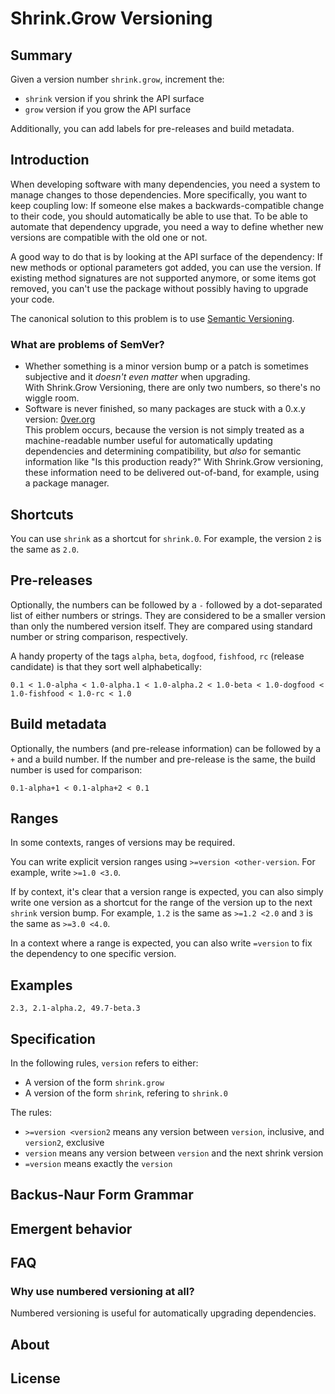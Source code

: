 # Shrink.Grow Versioning

## Summary

<!-- TODO: Make interactive. -->

Given a version number `shrink.grow`, increment the:

* `shrink` version if you shrink the API surface
* `grow` version if you grow the API surface

Additionally, you can add labels for pre-releases and build metadata.

## Introduction

When developing software with many dependencies, you need a system to manage changes to those dependencies.
More specifically, you want to keep coupling low: If someone else makes a backwards-compatible change to their code, you should automatically be able to use that.
To be able to automate that dependency upgrade, you need a way to define whether new versions are compatible with the old one or not.

A good way to do that is by looking at the API surface of the dependency: If new methods or optional parameters got added, you can use the version.
If existing method signatures are not supported anymore, or some items got removed, you can't use the package without possibly having to upgrade your code.

The canonical solution to this problem is to use [Semantic Versioning](https://semver.org).

### What are problems of SemVer?

* Whether something is a minor version bump or a patch is sometimes subjective and it *doesn't even matter* when upgrading.  
  With Shrink.Grow Versioning, there are only two numbers, so there's no wiggle room.
* Software is never finished, so many packages are stuck with a 0.x.y version: [0ver.org](https://0ver.org/)  
  This problem occurs, because the version is not simply treated as a machine-readable number useful for automatically updating dependencies and determining compatibility, but *also* for semantic information like "Is this production ready?"
  With Shrink.Grow versioning, these information need to be delivered out-of-band, for example, using a package manager.

## Shortcuts

You can use `shrink` as a shortcut for `shrink.0`.
For example, the version `2` is the same as `2.0`.

## Pre-releases

Optionally, the numbers can be followed by a `-` followed by a dot-separated list of either numbers or strings.
They are considered to be a smaller version than only the numbered version itself.
They are compared using standard number or string comparison, respectively.

A handy property of the tags `alpha`, `beta`, `dogfood`, `fishfood`, `rc` (release candidate) is that they sort well alphabetically:

```
0.1 < 1.0-alpha < 1.0-alpha.1 < 1.0-alpha.2 < 1.0-beta < 1.0-dogfood < 1.0-fishfood < 1.0-rc < 1.0
```

## Build metadata

Optionally, the numbers (and pre-release information) can be followed by a `+` and a build number.
If the number and pre-release is the same, the build number is used for comparison:

```
0.1-alpha+1 < 0.1-alpha+2 < 0.1
```

## Ranges

In some contexts, ranges of versions may be required.

You can write explicit version ranges using `>=version <other-version`.
For example, write `>=1.0 <3.0`.

If by context, it's clear that a version range is expected, you can also simply write one version as a shortcut for the range of the version up to the next `shrink` version bump.
For example, `1.2` is the same as `>=1.2 <2.0` and `3` is the same as `>=3.0 <4.0`.

In a context where a range is expected, you can also write `=version` to fix the dependency to one specific version.

## Examples

```
2.3, 2.1-alpha.2, 49.7-beta.3
```

## Specification

In the following rules, `version` refers to either:

* A version of the form `shrink.grow`
* A version of the form `shrink`, refering to `shrink.0`

The rules:

* `>=version <version2` means any version between `version`, inclusive, and `version2`, exclusive
* `version` means any version between `version` and the next shrink version
* `=version` means exactly the `version`

## Backus-Naur Form Grammar

## Emergent behavior

## FAQ

### Why use numbered versioning at all?

Numbered versioning is useful for automatically upgrading dependencies.

## About

## License
